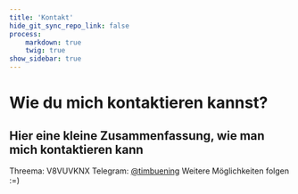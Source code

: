 ```yaml
---
title: 'Kontakt'
hide_git_sync_repo_link: false
process:
    markdown: true
    twig: true
show_sidebar: true
---
```


# Wie du mich kontaktieren kannst? 
## Hier eine kleine Zusammenfassung, wie man mich kontaktieren kann

Threema: V8VUVKNX
Telegram: [@timbuening](https://t.me/timbuening)
Weitere Möglichkeiten folgen :=)
